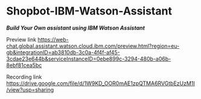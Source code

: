 # Shopbot-IBM-Watson-Assistant

***Build Your Own assistant using IBM Watson Assistant***

Preview link
https://web-chat.global.assistant.watson.cloud.ibm.com/preview.html?region=eu-gb&integrationID=ab3810db-3c0a-4f4f-af45-3cdae23e644b&serviceInstanceID=0ebe899c-3294-480b-a06b-8ebf81cea5bc

Recording link
https://drive.google.com/file/d/1W9KD_OOR0mAE1zpQTMA6RVGtbEzUzM1I/view?usp=sharing


